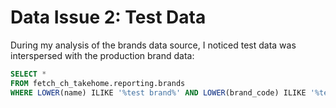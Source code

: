 # Data Issue 2: Test Data

During my analysis of the brands data source, I noticed test data was interspersed with the production brand data:

```sql
SELECT *
FROM fetch_ch_takehome.reporting.brands
WHERE LOWER(name) ILIKE '%test brand%' AND LOWER(brand_code) ILIKE '%test brandcode%';
```

